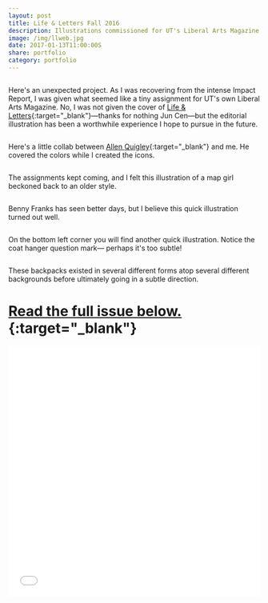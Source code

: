 ```yaml
---
layout: post
title: Life & Letters Fall 2016
description: Illustrations commissioned for UT's Liberal Arts Magazine.
image: /img/llweb.jpg
date: 2017-01-13T11:00:00S
share: portfolio
category: portfolio
---
```

<img class="col three lazyload" src="{{ site.imgurl }}/img/utfall9.jpg" data-action="zoom" alt="" title="{{ project.title }}"/>

Here's an unexpected project. As I was recovering from the intense Impact Report, I was given what seemed like a tiny assignment for UT's own Liberal Arts Magazine. No, I was not given the cover of [Life & Letters](https://cenjun.com/){:target="_blank"}—thanks for nothing Jun Cen—but the editorial illustration has been a worthwhile experience I hope to pursue in the future.

<img class="col three lazyload" src="{{ site.imgurl }}/img/ll1.jpg" data-action="zoom" alt="" title="{{ project.title }}"/>

Here's a little collab between [Allen Quigley](https://www.allenquigley.com/){:target="_blank"} and me. He covered the colors while I created the icons.

<img class="col three lazyload" src="{{ site.imgurl }}/img/ll4.jpg" data-action="zoom" alt="" title="{{ project.title }}">

The assignments kept coming, and I felt this illustration of a map girl beckoned back to an older style.

<img class="col three lazyload" src="{{ site.imgurl }}/img/ll5.jpg" data-action="zoom" alt="" title="{{ project.title }}">

Benny Franks has seen better days, but I believe this quick illustration turned out well.

<img class="col three lazyload" src="{{ site.imgurl }}/img/ll2.jpg" data-action="zoom" alt="" title="{{ project.title }}">

On the bottom left corner you will find another quick illustration. Notice the coat hanger question mark— perhaps it's too subtle!

<img class="col three lazyload" src="{{ site.imgurl }}/img/ll3.jpg" data-action="zoom" alt="" title="{{ project.title }}">

These backpacks existed in several different forms atop several different backgrounds before ultimately going in a subtle direction.

# [Read the full issue below.](https://issuu.com/lifeandletters/docs/ll_fall2016_issu){:target="_blank"} 


<iframe style="width:100%; height:500px;" src="//e.issuu.com/embed.html#9815718/43034476" frameborder="0" allowfullscreen></iframe>